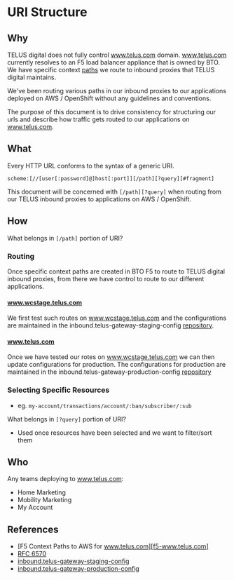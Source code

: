 # URI Structure

## Why

TELUS digital does not fully control www.telus.com domain.  www.telus.com currently resolves to an F5 load balancer appliance that is owned by BTO.  We have specific context [paths][f5-www.telus.com] we route to inbound proxies that TELUS digital maintains.

We've been routing various paths in our inbound proxies to our applications deployed on AWS / OpenShift without any guidelines and conventions.

The purpose of this document is to drive consistency for structuring our urls and describe how traffic gets routed to our applications on www.telus.com.

## What

Every HTTP URL conforms to the syntax of a generic URI.

`scheme:[//[user[:password]@]host[:port]][/path][?query][#fragment]`

This document will be concerned with `[/path][?query]` when routing from our TELUS inbound proxies to applications on AWS / OpenShift.

## How

What belongs in `[/path]` portion of URI?

### Routing

Once specific context paths are created in BTO F5 to route to TELUS digital inbound proxies, from there we have control to route to our different applications.

#### www.wcstage.telus.com

We first test such routes on www.wcstage.telus.com and the configurations are maintained in the inbound.telus-gateway-staging-config [repository][telus-gateway-staging-config].

#### www.telus.com

Once we have tested our rotes on www.wcstage.telus.com we can then update configurations for production.  The configurations for production are maintained in the inbound.telus-gateway-production-config [repository][telus-gateway-production-config]

### Selecting Specific Resources

- eg. `my-account/transactions/account/:ban/subscriber/:sub`

What belongs in `[?query]` portion of URI?

- Used once resources have been selected and we want to filter/sort them

## Who

Any teams deploying to www.telus.com:
- Home Marketing
- Mobility Marketing
- My Account

## References

- [F5 Context Paths to AWS for www.telus.com][f5-www.telus.com]
- [RFC 6570][rfc-6570]
- [inbound.telus-gateway-staging-config][telus-gateway-staging-config]
- [inbound.telus-gateway-production-config][telus-gateway-production-config]

[f5-www.telus.com]: http://www.teluswebteam.com/wiki/doku.php?id=f5_context "F5 Context Paths to AWS for www.telus.com"
[rfc-6570]: https://tools.ietf.org/html/rfc6570 "RFC 6570"
[telus-gateway-staging-config]: https://github.com/telusdigital/inbound.telus-gateway-staging-config "inbound.telus-gateway-staging-config"
[telus-gateway-production-config]: https://github.com/telusdigital/inbound.telus-gateway-production-config "inbound.telus-gateway-production-config"
